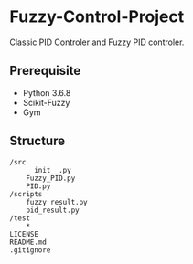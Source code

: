 # Fuzzy-Control-Project

Classic PID Controler and Fuzzy PID controler.

## Prerequisite

* Python 3.6.8
* Scikit-Fuzzy
* Gym

## Structure

```
/src
    __init__.py
    Fuzzy_PID.py
    PID.py
/scripts
    fuzzy_result.py
    pid_result.py
/test
    *
LICENSE
README.md
.gitignore
```